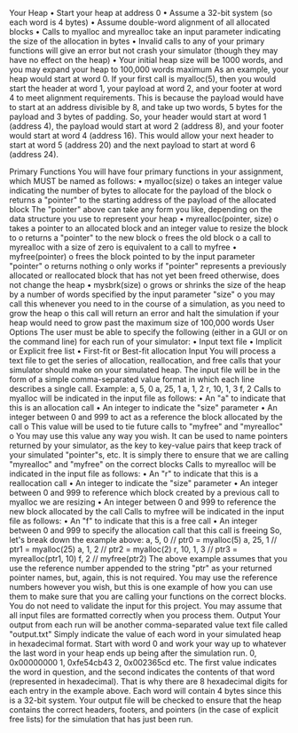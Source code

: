 Your Heap
•	Start your heap at address 0
•	Assume a 32-bit system (so each word is 4 bytes)
•	Assume double-word alignment of all allocated blocks
•	Calls to myalloc and myrealloc take an input parameter indicating the size of the allocation in bytes
•	Invalid calls to any of your primary functions will give an error but not crash your simulator (though they may have no effect on the heap)
•	Your initial heap size will be 1000 words, and you may expand your heap to 100,000 words maximum
As an example, your heap would start at word 0. If your first call is myalloc(5), then you would start the header at word 1, your payload at word 2, and your footer at word 4 to meet alignment requirements. This is because the payload would have to start at an address divisible by 8, and take up two words, 5 bytes for the payload and 3 bytes of padding. So, your header would start at word 1 (address 4), the payload would start at word 2 (address 8), and your footer would start at word 4 (address 16). This would allow your next header to start at word 5 (address 20) and the next payload to start at word 6 (address 24). 


Primary Functions
You will have four primary functions in your assignment, which MUST be named as follows:
•	myalloc(size)
o	takes an integer value indicating the number of bytes to allocate for the payload of the block
o	returns a "pointer" to the starting address of the payload of the allocated block
The "pointer" above can take any form you like, depending on the data structure you use to represent your heap
•	myrealloc(pointer, size)
o	takes a pointer to an allocated block and an integer value to resize the block to
o	returns a "pointer" to the new block 
o	frees the old block
o	a call to myrealloc with a size of zero is equivalent to a call to myfree
•	myfree(pointer)
o	frees the block pointed to by the input parameter "pointer"
o	returns nothing
o	only works if "pointer" represents a previously allocated or reallocated block that has not yet been freed otherwise, does not change the heap
•	mysbrk(size)
o	grows or shrinks the size of the heap by a number of words specified by the input parameter "size"
o	you may call this whenever you need to in the course of a simulation, as you need to grow the heap
o	this call will return an error and halt the simulation if your heap would need to grow past the maximum size of 100,000 words
User Options
The user must be able to specify the following (either in a GUI or on the command line) for each run of your simulator:
•	Input text file
•	Implicit or Explicit free list
•	First-fit or Best-fit allocation
Input
You will process a text file to get the series of allocation, reallocation, and free calls that your simulator should make on your simulated heap. The input file will be in the form of a simple comma-separated value format in which each line describes a single call.
Example:
a, 5, 0
a, 25, 1
a, 1, 2
r, 10, 1, 3
f, 2
Calls to myalloc will be indicated in the input file as follows:
•	An "a" to indicate that this is an allocation call
•	An integer to indicate the "size" parameter
•	An integer between 0 and 999 to act as a reference the block allocated by the call
o	This value will be used to tie future calls to "myfree" and "myrealloc"
o	You may use this value any way you wish. It can be used to name pointers returned by your simulator, as the key to key-value pairs that keep track of your simulated "pointer"s, etc. It is simply there to ensure that we are calling "myrealloc" and "myfree" on the correct blocks
Calls to myrealloc will be indicated in the input file as follows:
•	An "r" to indicate that this is a reallocation call
•	An integer to indicate the "size" parameter
•	An integer between 0 and 999 to reference which block created by a previous call to myalloc we are resizing
•	An integer between 0 and 999 to reference the new block allocated by the call
Calls to myfree will be indicated in the input file as follows:
•	An "f" to indicate that this is a free call
•	An integer between 0 and 999 to specify the allocation call that this call is freeing
So, let's break down the example above:
a, 5, 0      // ptr0 = myalloc(5)
a, 25, 1     // ptr1 = myalloc(25)
a, 1, 2      // ptr2 = myalloc(2)
r, 10, 1, 3  // ptr3 = myrealloc(ptr1, 10)
f, 2         // myfree(ptr2)
The above example assumes that you use the reference number appended to the string "ptr" as your returned pointer names, but, again, this is not required. You may use the reference numbers however you wish, but this is one example of how you can use them to make sure that you are calling your functions on the correct blocks.
You do not need to validate the input for this project. You may assume that all input files are formatted correctly when you process them.
 Output
Your output from each run will be another comma-separated value text file called "output.txt"
Simply indicate the value of each word in your simulated heap in hexadecimal format. Start with word 0 and work your way up to whatever the last word in your heap ends up being after the simulation run. 
0, 0x00000000
1, 0xfe54cb43
2, 0x002365cd
etc.
The first value indicates the word in question, and the second indicates the contents of that word (represented in hexadecimal). That is why there are 8 hexadecimal digits for each entry in the example above. Each word will contain 4 bytes since this is a 32-bit system. Your output file will be checked to ensure that the heap contains the correct headers, footers, and pointers (in the case of explicit free lists) for the simulation that has just been run.
